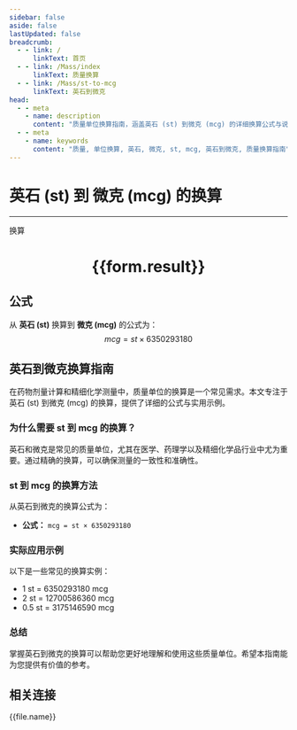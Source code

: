 ```yaml
---
sidebar: false
aside: false
lastUpdated: false
breadcrumb:
  - - link: /
      linkText: 首页
  - - link: /Mass/index
      linkText: 质量换算
  - - link: /Mass/st-to-mcg
      linkText: 英石到微克
head:
  - - meta
    - name: description
      content: "质量单位换算指南，涵盖英石 (st) 到微克 (mcg) 的详细换算公式与说明。"
  - - meta
    - name: keywords
      content: "质量, 单位换算, 英石, 微克, st, mcg, 英石到微克, 质量换算指南"
---
```

# 英石 (st) 到 微克 (mcg) 的换算
---
<script setup>
import { onMounted, reactive, inject, ref } from 'vue'
import { NButton, NForm, NFormItem, NInput, NInputNumber, NSelect, NCard, useMessage,NGrid ,NGi } from 'naive-ui'
import { defineClientComponent } from 'vitepress'
import { Mass } from '../../files';

const convert = inject('convert')

const form = reactive({
  number: null,
  result: '',
})

const convertHandler = () => {
  if (form.number !== null && !isNaN(form.number)) {
    const convertedValue = parseFloat(form.number) * 6350293180
    form.result = `${form.number}st = ${convertedValue.toFixed(0)}mcg`
  } else {
    form.result = '请输入有效的数值。'
  }
}
</script>

<n-form size="large" :model="form">
  <n-form-item label="英石 (st)">
    <n-input-number v-model:value="form.number" placeholder="输入英石" style="width: 100%" />
  </n-form-item>
  <n-form-item>
    <n-button type="primary" @click="convertHandler" block>换算</n-button>
  </n-form-item>
</n-form>

<n-card  embedded :bordered="false" hoverable>
  <div  style="text-align:center">
    <h1>{{form.result}}</h1>
  </div>
</n-card>

## 公式

从 **英石 (st)** 换算到 **微克 (mcg)** 的公式为：
$$ mcg = st \times 6350293180 $$

## 英石到微克换算指南

在药物剂量计算和精细化学测量中，质量单位的换算是一个常见需求。本文专注于英石 (st) 到微克 (mcg) 的换算，提供了详细的公式与实用示例。

### 为什么需要 st 到 mcg 的换算？

英石和微克是常见的质量单位，尤其在医学、药理学以及精细化学品行业中尤为重要。通过精确的换算，可以确保测量的一致性和准确性。

### st 到 mcg 的换算方法

从英石到微克的换算公式为：

- **公式：** `mcg = st × 6350293180`

### 实际应用示例

以下是一些常见的换算实例：

- 1 st = 6350293180 mcg
- 2 st = 12700586360 mcg
- 0.5 st = 3175146590 mcg

### 总结

掌握英石到微克的换算可以帮助您更好地理解和使用这些质量单位。希望本指南能为您提供有价值的参考。

## 相关连接
<n-grid x-gap="12" :cols="4">
  <n-gi v-for="(file, index) in Mass" :key="index">
    <n-button
      text
      tag="a"
      :href="file.path"
      type="primary"
    >
      {{file.name}}
    </n-button>
  </n-gi>
</n-grid>